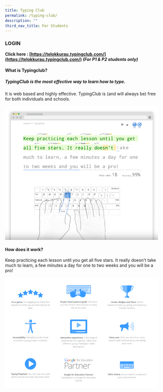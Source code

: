 ```yaml
---
title: Typing Club
permalink: /typing-club/
description: ""
third_nav_title: For Students
---
```

### LOGIN 
**Click here : [https://telokkurau.typingclub.com/](https://telokkurau.typingclub.com/) *(For P1 & P2 students only)***

#### What is Typingclub?
##### TypingClub is the most effective way to learn how to type.
It is web based and highly effective. TypingClub is (and will always be) free for both individuals and schools. 

![](/images/Student%20Portals/Typingclub/typinclub01.png)
#### How does it work?
Keep practicing each lesson until you get all five stars. It really doesn't take much to learn, a few minutes a day for one to two weeks and you will be a pro!

![](/images/Student%20Portals/Typingclub/typinclub02.png)